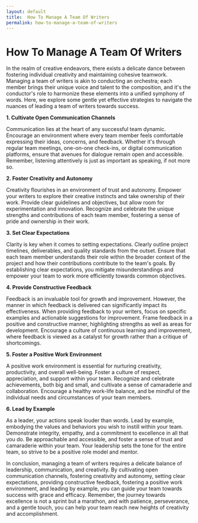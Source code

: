 ```yaml
---
layout: default
title:  How To Manage A Team Of Writers
permalink: how-to-manage-a-team-of-writers
---
```


<h1>How To Manage A Team Of Writers</h1>

In the realm of creative endeavors, there exists a delicate dance between fostering individual creativity and maintaining cohesive teamwork. Managing a team of writers is akin to conducting an orchestra; each member brings their unique voice and talent to the composition, and it's the conductor's role to harmonize these elements into a unified symphony of words. Here, we explore some gentle yet effective strategies to navigate the nuances of leading a team of writers towards success.

**1. Cultivate Open Communication Channels**

Communication lies at the heart of any successful team dynamic. Encourage an environment where every team member feels comfortable expressing their ideas, concerns, and feedback. Whether it's through regular team meetings, one-on-one check-ins, or digital communication platforms, ensure that avenues for dialogue remain open and accessible. Remember, listening attentively is just as important as speaking, if not more so.

**2. Foster Creativity and Autonomy**

Creativity flourishes in an environment of trust and autonomy. Empower your writers to explore their creative instincts and take ownership of their work. Provide clear guidelines and objectives, but allow room for experimentation and innovation. Recognize and celebrate the unique strengths and contributions of each team member, fostering a sense of pride and ownership in their work.

**3. Set Clear Expectations**

Clarity is key when it comes to setting expectations. Clearly outline project timelines, deliverables, and quality standards from the outset. Ensure that each team member understands their role within the broader context of the project and how their contributions contribute to the team's goals. By establishing clear expectations, you mitigate misunderstandings and empower your team to work more efficiently towards common objectives.

**4. Provide Constructive Feedback**

Feedback is an invaluable tool for growth and improvement. However, the manner in which feedback is delivered can significantly impact its effectiveness. When providing feedback to your writers, focus on specific examples and actionable suggestions for improvement. Frame feedback in a positive and constructive manner, highlighting strengths as well as areas for development. Encourage a culture of continuous learning and improvement, where feedback is viewed as a catalyst for growth rather than a critique of shortcomings.

**5. Foster a Positive Work Environment**

A positive work environment is essential for nurturing creativity, productivity, and overall well-being. Foster a culture of respect, appreciation, and support within your team. Recognize and celebrate achievements, both big and small, and cultivate a sense of camaraderie and collaboration. Encourage a healthy work-life balance, and be mindful of the individual needs and circumstances of your team members.

**6. Lead by Example**

As a leader, your actions speak louder than words. Lead by example, embodying the values and behaviors you wish to instill within your team. Demonstrate integrity, empathy, and a commitment to excellence in all that you do. Be approachable and accessible, and foster a sense of trust and camaraderie within your team. Your leadership sets the tone for the entire team, so strive to be a positive role model and mentor.

In conclusion, managing a team of writers requires a delicate balance of leadership, communication, and creativity. By cultivating open communication channels, fostering creativity and autonomy, setting clear expectations, providing constructive feedback, fostering a positive work environment, and leading by example, you can guide your team towards success with grace and efficacy. Remember, the journey towards excellence is not a sprint but a marathon, and with patience, perseverance, and a gentle touch, you can help your team reach new heights of creativity and accomplishment.
